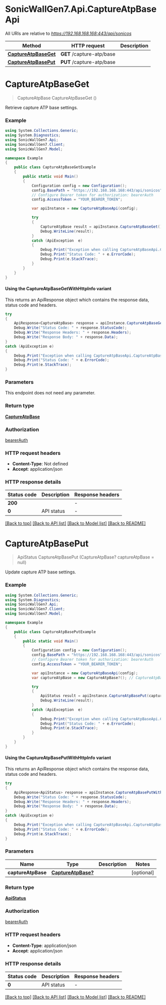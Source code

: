 # SonicWallGen7.Api.CaptureAtpBaseApi

All URIs are relative to *https://192.168.168.168:443/api/sonicos*

| Method | HTTP request | Description |
|--------|--------------|-------------|
| [**CaptureAtpBaseGet**](CaptureAtpBaseApi.md#captureatpbaseget) | **GET** /capture-atp/base |  |
| [**CaptureAtpBasePut**](CaptureAtpBaseApi.md#captureatpbaseput) | **PUT** /capture-atp/base |  |

<a id="captureatpbaseget"></a>
# **CaptureAtpBaseGet**
> CaptureAtpBase CaptureAtpBaseGet ()



Retrieve capture ATP base settings.

### Example
```csharp
using System.Collections.Generic;
using System.Diagnostics;
using SonicWallGen7.Api;
using SonicWallGen7.Client;
using SonicWallGen7.Model;

namespace Example
{
    public class CaptureAtpBaseGetExample
    {
        public static void Main()
        {
            Configuration config = new Configuration();
            config.BasePath = "https://192.168.168.168:443/api/sonicos";
            // Configure Bearer token for authorization: bearerAuth
            config.AccessToken = "YOUR_BEARER_TOKEN";

            var apiInstance = new CaptureAtpBaseApi(config);

            try
            {
                CaptureAtpBase result = apiInstance.CaptureAtpBaseGet();
                Debug.WriteLine(result);
            }
            catch (ApiException  e)
            {
                Debug.Print("Exception when calling CaptureAtpBaseApi.CaptureAtpBaseGet: " + e.Message);
                Debug.Print("Status Code: " + e.ErrorCode);
                Debug.Print(e.StackTrace);
            }
        }
    }
}
```

#### Using the CaptureAtpBaseGetWithHttpInfo variant
This returns an ApiResponse object which contains the response data, status code and headers.

```csharp
try
{
    ApiResponse<CaptureAtpBase> response = apiInstance.CaptureAtpBaseGetWithHttpInfo();
    Debug.Write("Status Code: " + response.StatusCode);
    Debug.Write("Response Headers: " + response.Headers);
    Debug.Write("Response Body: " + response.Data);
}
catch (ApiException e)
{
    Debug.Print("Exception when calling CaptureAtpBaseApi.CaptureAtpBaseGetWithHttpInfo: " + e.Message);
    Debug.Print("Status Code: " + e.ErrorCode);
    Debug.Print(e.StackTrace);
}
```

### Parameters
This endpoint does not need any parameter.
### Return type

[**CaptureAtpBase**](CaptureAtpBase.md)

### Authorization

[bearerAuth](../README.md#bearerAuth)

### HTTP request headers

 - **Content-Type**: Not defined
 - **Accept**: application/json


### HTTP response details
| Status code | Description | Response headers |
|-------------|-------------|------------------|
| **200** |  |  -  |
| **0** | API status |  -  |

[[Back to top]](#) [[Back to API list]](../README.md#documentation-for-api-endpoints) [[Back to Model list]](../README.md#documentation-for-models) [[Back to README]](../README.md)

<a id="captureatpbaseput"></a>
# **CaptureAtpBasePut**
> ApiStatus CaptureAtpBasePut (CaptureAtpBase? captureAtpBase = null)



Update capture ATP base settings.

### Example
```csharp
using System.Collections.Generic;
using System.Diagnostics;
using SonicWallGen7.Api;
using SonicWallGen7.Client;
using SonicWallGen7.Model;

namespace Example
{
    public class CaptureAtpBasePutExample
    {
        public static void Main()
        {
            Configuration config = new Configuration();
            config.BasePath = "https://192.168.168.168:443/api/sonicos";
            // Configure Bearer token for authorization: bearerAuth
            config.AccessToken = "YOUR_BEARER_TOKEN";

            var apiInstance = new CaptureAtpBaseApi(config);
            var captureAtpBase = new CaptureAtpBase?(); // CaptureAtpBase? |  (optional) 

            try
            {
                ApiStatus result = apiInstance.CaptureAtpBasePut(captureAtpBase);
                Debug.WriteLine(result);
            }
            catch (ApiException  e)
            {
                Debug.Print("Exception when calling CaptureAtpBaseApi.CaptureAtpBasePut: " + e.Message);
                Debug.Print("Status Code: " + e.ErrorCode);
                Debug.Print(e.StackTrace);
            }
        }
    }
}
```

#### Using the CaptureAtpBasePutWithHttpInfo variant
This returns an ApiResponse object which contains the response data, status code and headers.

```csharp
try
{
    ApiResponse<ApiStatus> response = apiInstance.CaptureAtpBasePutWithHttpInfo(captureAtpBase);
    Debug.Write("Status Code: " + response.StatusCode);
    Debug.Write("Response Headers: " + response.Headers);
    Debug.Write("Response Body: " + response.Data);
}
catch (ApiException e)
{
    Debug.Print("Exception when calling CaptureAtpBaseApi.CaptureAtpBasePutWithHttpInfo: " + e.Message);
    Debug.Print("Status Code: " + e.ErrorCode);
    Debug.Print(e.StackTrace);
}
```

### Parameters

| Name | Type | Description | Notes |
|------|------|-------------|-------|
| **captureAtpBase** | [**CaptureAtpBase?**](CaptureAtpBase?.md) |  | [optional]  |

### Return type

[**ApiStatus**](ApiStatus.md)

### Authorization

[bearerAuth](../README.md#bearerAuth)

### HTTP request headers

 - **Content-Type**: application/json
 - **Accept**: application/json


### HTTP response details
| Status code | Description | Response headers |
|-------------|-------------|------------------|
| **0** | API status |  -  |

[[Back to top]](#) [[Back to API list]](../README.md#documentation-for-api-endpoints) [[Back to Model list]](../README.md#documentation-for-models) [[Back to README]](../README.md)

